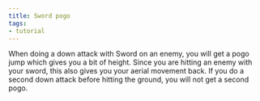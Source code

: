 ```yaml
---
title: Sword pogo
tags:
- tutorial
---
```


When doing a down attack with Sword on an enemy, you will get a pogo jump which gives you a bit of height. Since you are hitting an enemy with your sword, this also gives you your aerial movement back. If you do a second down attack before hitting the ground, you will not get a second pogo.

<youtube-video id="m745rdTT-sI" />
